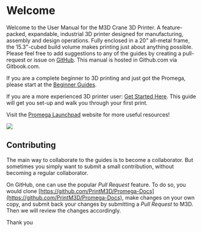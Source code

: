# Welcome

Welcome to the User Manual for the M3D Crane 3D Printer. A feature-packed, expandable, industrial 3D printer designed for manufacturing, assembly and design operations. Fully enclosed in a 20" all-metal frame, the 15.3"-cubed build volume makes printing just about anything possible. Please feel free to add suggestions to any of the guides by creating a pull-request or issue on [GitHub](https://github.com/PrintM3D/Promega-Docs/issues). This manual is hosted in Github.com via Gitbook.com.

If you are a complete beginner to 3D printing and just got the Promega, please start at the [Beginner Guides](beginner-guides/).

If you are a more experienced 3D printer user: [Get Started Here](https://m3d.gitbook.io/promega-docs/getting-started). This guide will get you set-up and walk you through your first print.

Visit the [Promega Launchpad](https://store.printm3d.com/pages/promegalaunchpad) website for more useful resources!

![](.gitbook/assets/lrooedcrn9eyh2nb-image-1528219608498.png)

## Contributing

The main way to collaborate to the guides is to become a collaborator. But sometimes you simply want to submit a small contribution, without becoming a regular collaborator.

On GitHub, one can use the popular _Pull Request_ feature. To do so, you would clone [https://github.com/PrintM3D/Promega-Docs](https://github.com/PrintM3D/Promega-Docs), make changes on your own copy, and submit back your changes by submitting a _Pull Request_ to M3D. Then we will review the changes accordingly.

Thank you

